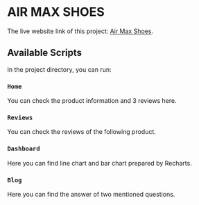 # AIR MAX SHOES

The live website link of this project: [Air Max Shoes](https://eloquent-biscotti-73feea.netlify.app/).

## Available Scripts

In the project directory, you can run:

### `Home`

You can check the product information and 3 reviews here. 

### `Reviews`

You can check the reviews of the following product. 

### `Dashboard`

Here you can find line chart and bar chart prepared by Recharts. 

### `Blog`

Here you can find the answer of two mentioned questions. 

